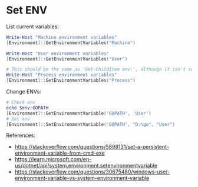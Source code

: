 
# Set ENV

List current variables:

```powershell
Write-Host "Machine environment variables"
[Environment]::GetEnvironmentVariables("Machine")

Write-Host "User environment variables"
[Environment]::GetEnvironmentVariables("User")

# This should be the same as 'Get-ChildItem env:', although it isn't sorted.
Write-Host "Process environment variables"
[Environment]::GetEnvironmentVariables("Process")
```

Change ENVs:

```powershell
# Check env
echo $env:GOPATH
[Environment]::GetEnvironmentVariable('GOPATH', 'User')
# Set env
[Environment]::SetEnvironmentVariable('GOPATH', "D:\go", "User")
```

References:
- https://stackoverflow.com/questions/5898131/set-a-persistent-environment-variable-from-cmd-exe
- https://learn.microsoft.com/en-us/dotnet/api/system.environment.setenvironmentvariable
- https://stackoverflow.com/questions/30675480/windows-user-environment-variable-vs-system-environment-variable

